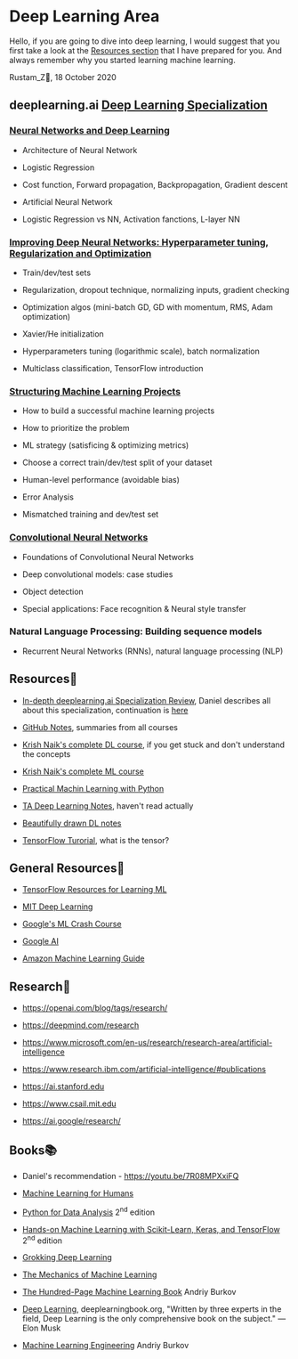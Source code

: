 # Deep Learning Area

Hello, if you are going to dive into deep learning, I would suggest that you first take a look at the [Resources section](#Resources) that I have prepared for you. And always remember why you started learning machine learning.

Rustam_Z🚀, 18 October 2020

## deeplearning.ai [Deep Learning Specialization](https://www.coursera.org/specializations/deep-learning)

### [Neural Networks and Deep Learning](https://www.coursera.org/learn/neural-networks-deep-learning)
  - Architecture of Neural Network

  - Logistic Regression

  - Cost function, Forward propagation, Backpropagation, Gradient descent

  - Artificial Neural Network

  - Logistic Regression vs NN, Activation fanctions, L-layer NN

### [Improving Deep Neural Networks: Hyperparameter tuning, Regularization and Optimization](https://www.coursera.org/learn/deep-neural-network)
  - Train/dev/test sets

  - Regularization, dropout technique, normalizing inputs, gradient checking

  - Optimization algos (mini-batch GD, GD with momentum, RMS, Adam optimization)

  - Xavier/He initialization

  - Hyperparameters tuning (logarithmic scale), batch normalization

  - Multiclass classification, TensorFlow introduction

### [Structuring Machine Learning Projects](https://www.coursera.org/learn/machine-learning-projects)
  - How to build a successful machine learning projects

  - How to prioritize the problem

  - ML strategy (satisficing & optimizing metrics)

  - Choose a correct train/dev/test split of your dataset

  - Human-level performance (avoidable bias)

  - Error Analysis

  - Mismatched training and dev/test set

### [Convolutional Neural Networks](https://www.coursera.org/learn/convolutional-neural-networks)
  - Foundations of Convolutional Neural Networks

  - Deep convolutional models: case studies
  
  - Object detection

  - Special applications: Face recognition & Neural style transfer

### Natural Language Processing: Building sequence models
  -  Recurrent Neural Networks (RNNs), natural language processing (NLP)


## Resources📄
- [In-depth deeplearning.ai Specialization Review](https://youtu.be/ICMtmjRg0-Y), Daniel describes all about this specialization, continuation is [here](https://youtu.be/LJZIqYlKsWo)

- [GitHub Notes](https://github.com/mbadry1/DeepLearning.ai-Summary), summaries from all courses

- [Krish Naik's complete DL course](https://www.youtube.com/playlist?list=PLZoTAELRMXVPGU70ZGsckrMdr0FteeRUi), if you get stuck and don't understand the concepts

- [Krish Naik's complete ML course](https://www.youtube.com/playlist?list=PLZoTAELRMXVPBTrWtJkn3wWQxZkmTXGwe)

- [Practical Machin Learning with Python](https://www.youtube.com/playlist?list=PLQVvvaa0QuDfKTOs3Keq_kaG2P55YRn5v)

- [TA Deep Learning Notes](https://yiqiaoyin.files.wordpress.com/2018/02/deep-learning-notes.pdf), haven't read actually

- [Beautifully drawn DL notes](https://www.slideshare.net/TessFerrandez/notes-from-coursera-deep-learning-courses-by-andrew-ng)

- [TensorFlow Turorial](https://www.tensorflow.org/guide/tensor), what is the tensor?


## General Resources🔗
- [TensorFlow Resources for Learning ML](https://www.tensorflow.org/resources/learn-ml)

- [MIT Deep Learning](http://introtodeeplearning.com/)

- [Google's ML Crash Course](https://developers.google.com/machine-learning/crash-course)

- [Google AI](https://ai.google/education)

- [Amazon Machine Learning Guide](https://docs.aws.amazon.com/machine-learning/latest/dg/machinelearning-dg.pdf)


## Research🔬
- https://openai.com/blog/tags/research/

- https://deepmind.com/research

- https://www.microsoft.com/en-us/research/research-area/artificial-intelligence

- https://www.research.ibm.com/artificial-intelligence/#publications

- https://ai.stanford.edu

- https://www.csail.mit.edu

- https://ai.google/research/


## Books📚
- Daniel's recommendation - https://youtu.be/7R08MPXxiFQ

- [Machine Learning for Humans](https://everythingcomputerscience.com/books/Machine%20Learning%20for%20Humans.pdf)

- [Python for Data Analysis](https://t.me/dsproglib/902) 2<sup>nd</sup> edition

- [Hands-on Machine Learning with Scikit-Learn, Keras, and TensorFlow](https://t.me/progbook2/457) 2<sup>nd</sup> edition

- [Grokking Deep Learning](https://t.me/progbook2/216)

- [The Mechanics of Machine Learning](https://mlbook.explained.ai/)

- [The Hundred-Page Machine Learning Book](https://t.me/progbook2/121) Andriy Burkov

- [Deep Learning](https://t.me/progbook/61), deeplearningbook.org, "Written by three experts in the field, Deep Learning is the only comprehensive book on the subject."
—Elon Musk

- [Machine Learning Engineering](https://t.me/progbook2/603) Andriy Burkov